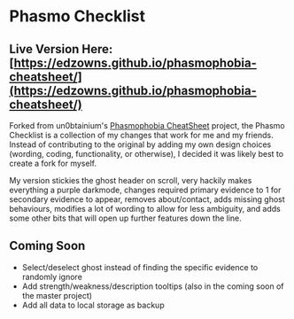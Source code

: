 # Phasmo Checklist

## Live Version Here: [https://edzowns.github.io/phasmophobia-cheatsheet/](https://edzowns.github.io/phasmophobia-cheatsheet/)

Forked from un0btainium's [Phasmophobia CheatSheet](https://github.com/un0btanium/phasmophobia-cheatsheet) project, the Phasmo Checklist is a collection of my changes that work for me and my friends. Instead of contributing to the original by adding my own design choices (wording, coding, functionality, or otherwise), I decided it was likely best to create a fork for myself.

My version stickies the ghost header on scroll, very hackily makes everything a purple darkmode, changes required primary evidence to 1 for secondary evidence to appear, removes about/contact, adds missing ghost behaviours, modifies a lot of wording to allow for less ambiguity, and adds some other bits that will open up further features down the line.

## Coming Soon

- Select/deselect ghost instead of finding the specific evidence to randomly ignore
- Add strength/weakness/description tooltips (also in the coming soon of the master project)
- Add all data to local storage as backup
